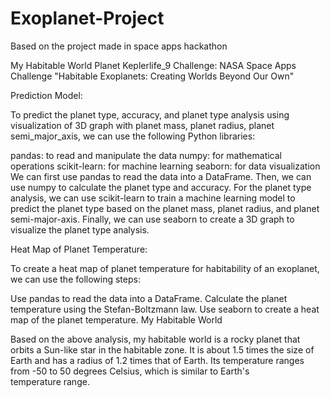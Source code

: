 # Exoplanet-Project
Based on the project made in space apps hackathon

My Habitable World
Planet Keplerlife_9
Challenge: NASA Space Apps Challenge "Habitable Exoplanets: Creating Worlds Beyond Our Own"

Prediction Model:

To predict the planet type, accuracy, and planet type analysis using visualization of 3D graph with planet mass, planet radius, planet semi_major_axis, we can use the following Python libraries:

pandas: to read and manipulate the data
numpy: for mathematical operations
scikit-learn: for machine learning
seaborn: for data visualization
We can first use pandas to read the data into a DataFrame. Then, we can use numpy to calculate the planet type and accuracy. For the planet type analysis, we can use scikit-learn to train a machine learning model to predict the planet type based on the planet mass, planet radius, and planet semi-major-axis. Finally, we can use seaborn to create a 3D graph to visualize the planet type analysis.

Heat Map of Planet Temperature:

To create a heat map of planet temperature for habitability of an exoplanet, we can use the following steps:

Use pandas to read the data into a DataFrame.
Calculate the planet temperature using the Stefan-Boltzmann law.
Use seaborn to create a heat map of the planet temperature.
My Habitable World

Based on the above analysis, my habitable world is a rocky planet that orbits a Sun-like star in the habitable zone. It is about 1.5 times the size of Earth and has a radius of 1.2 times that of Earth. Its temperature ranges from -50 to 50 degrees Celsius, which is similar to Earth's temperature range.
